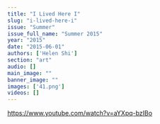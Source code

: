 ```yaml
---
title: "I Lived Here I"
slug: "i-lived-here-i"
issue: "Summer"
issue_full_name: "Summer 2015"
year: "2015"
date: "2015-06-01"
authors: ['Helen Shi']
section: "art"
audio: []
main_image: ""
banner_image: ""
images: ['41.png']
videos: []
---
```

https://www.youtube.com/watch?v=aYXpq-bzIBo

